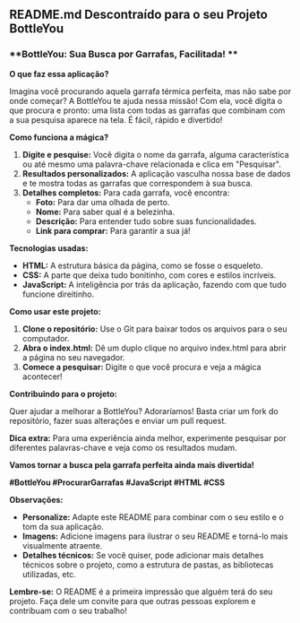 ## **README.md Descontraído para o seu Projeto BottleYou**

### **BottleYou: Sua Busca por Garrafas, Facilitada! **

**O que faz essa aplicação?**

Imagina você procurando aquela garrafa térmica perfeita, mas não sabe por onde começar? A BottleYou te ajuda nessa missão! Com ela, você digita o que procura e pronto: uma lista com todas as garrafas que combinam com a sua pesquisa aparece na tela. É fácil, rápido e divertido!

**Como funciona a mágica?**

1. **Digite e pesquise:** Você digita o nome da garrafa, alguma característica ou até mesmo uma palavra-chave relacionada e clica em "Pesquisar".
2. **Resultados personalizados:** A aplicação vasculha nossa base de dados e te mostra todas as garrafas que correspondem à sua busca.
3. **Detalhes completos:** Para cada garrafa, você encontra:
   * **Foto:** Para dar uma olhada de perto.
   * **Nome:** Para saber qual é a belezinha.
   * **Descrição:** Para entender tudo sobre suas funcionalidades.
   * **Link para comprar:** Para garantir a sua já!

**Tecnologias usadas:**

* **HTML:** A estrutura básica da página, como se fosse o esqueleto.
* **CSS:** A parte que deixa tudo bonitinho, com cores e estilos incríveis.
* **JavaScript:** A inteligência por trás da aplicação, fazendo com que tudo funcione direitinho.

**Como usar este projeto:**

1. **Clone o repositório:** Use o Git para baixar todos os arquivos para o seu computador.
2. **Abra o index.html:** Dê um duplo clique no arquivo index.html para abrir a página no seu navegador.
3. **Comece a pesquisar:** Digite o que você procura e veja a mágica acontecer!

**Contribuindo para o projeto:**

Quer ajudar a melhorar a BottleYou? Adoraríamos! Basta criar um fork do repositório, fazer suas alterações e enviar um pull request.

**Dica extra:** Para uma experiência ainda melhor, experimente pesquisar por diferentes palavras-chave e veja como os resultados mudam.

**Vamos tornar a busca pela garrafa perfeita ainda mais divertida!** 

**#BottleYou #ProcurarGarrafas #JavaScript #HTML #CSS**

**Observações:**

* **Personalize:** Adapte este README para combinar com o seu estilo e o tom da sua aplicação.
* **Imagens:** Adicione imagens para ilustrar o seu README e torná-lo mais visualmente atraente.
* **Detalhes técnicos:** Se você quiser, pode adicionar mais detalhes técnicos sobre o projeto, como a estrutura de pastas, as bibliotecas utilizadas, etc.

**Lembre-se:** O README é a primeira impressão que alguém terá do seu projeto. Faça dele um convite para que outras pessoas explorem e contribuam com o seu trabalho!
